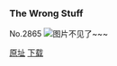 ### The Wrong Stuff
No.2865
![图片不见了~~~](https://imgs.xkcd.com/comics/the_wrong_stuff.png)

[原址](https://xkcd.com//2865) [下载](https://imgs.xkcd.com/comics/the_wrong_stuff.png)

